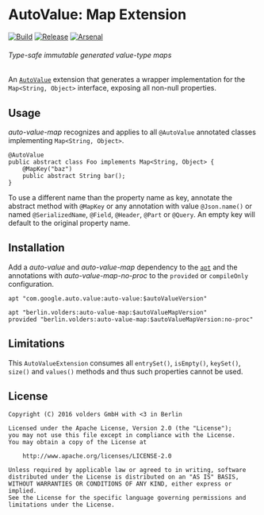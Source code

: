 # AutoValue: Map Extension
[![Build][1]][2] [![Release][3]][4] [![Arsenal][5]][6]
###### *Type-safe immutable generated value-type maps*

An [`AutoValue`][auto] extension that generates a wrapper implementation for
the `Map<String, Object>` interface, exposing all non-null properties.


## Usage

*auto-value-map* recognizes and applies to all `@AutoValue` annotated classes
implementing `Map<String, Object>`.

    @AutoValue
    public abstract class Foo implements Map<String, Object> {
        @MapKey("baz")
        public abstract String bar();
    }

To use a different name than the property name as key, annotate the abstract
method with `@MapKey` or any annotation with value `@Json.name()` or named
`@SerializedName`, `@Field`, `@Header`, `@Part` or `@Query`. An empty key will
default to the original property name.


## Installation

Add a *auto-value* and *auto-value-map* dependency to the [`apt`][apt] and
the annotations with *auto-value-map-no-proc* to the `provided` or
`compileOnly` configuration.

    apt "com.google.auto.value:auto-value:$autoValueVersion"

    apt "berlin.volders:auto-value-map:$autoValueMapVersion"
    provided "berlin.volders:auto-value-map:$autoValueMapVersion:no-proc"


## Limitations

This `AutoValueExtension` consumes all `entrySet()`, `isEmpty()`, `keySet()`,
`size()` and `values()` methods and thus such properties cannot be used.


## License

    Copyright (C) 2016 volders GmbH with <3 in Berlin

    Licensed under the Apache License, Version 2.0 (the "License");
    you may not use this file except in compliance with the License.
    You may obtain a copy of the License at
   
        http://www.apache.org/licenses/LICENSE-2.0

    Unless required by applicable law or agreed to in writing, software
    distributed under the License is distributed on an "AS IS" BASIS,
    WITHOUT WARRANTIES OR CONDITIONS OF ANY KIND, either express or implied.
    See the License for the specific language governing permissions and
    limitations under the License.


  [1]: https://travis-ci.org/volders/auto-value-map.svg?branch=master
  [2]: https://travis-ci.org/volders/auto-value-map
  [3]: https://jitpack.io/v/berlin.volders/auto-value-map.svg
  [4]: https://jitpack.io/#berlin.volders/auto-value-map
  [5]: https://img.shields.io/badge/Android%20Arsenal-auto--value--map-blue.svg
  [6]: https://android-arsenal.com/details/1/5068
  [auto]: https://github.com/google/auto
  [apt]: https://bitbucket.org/hvisser/android-apt
